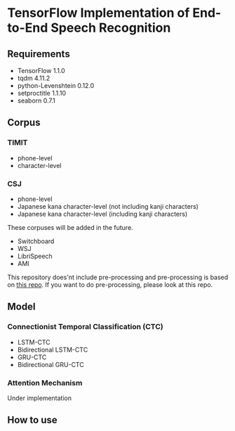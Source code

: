 # TensorFlow Implementation of End-to-End Speech Recognition

## Requirements
- TensorFlow 1.1.0
- tqdm 4.11.2
- python-Levenshtein 0.12.0
- setproctitle 1.1.10
- seaborn 0.7.1

## Corpus
### TIMIT
- phone-level
- character-level

### CSJ
- phone-level
- Japanese kana character-level (not including kanji characters)
- Japanese kana character-level (including kanji characters)

These corpuses will be added in the future.
- Switchboard
- WSJ
- LibriSpeech
- AMI

This repository does'nt include pre-processing and pre-processing is based on [this repo](https://github.com/hirofumi0810/asr_preprocessing).
If you want to do pre-processing, please look at this repo.

## Model
### Connectionist Temporal Classification (CTC)
- LSTM-CTC
- Bidirectional LSTM-CTC
- GRU-CTC
- Bidirectional GRU-CTC

### Attention Mechanism
Under implementation


## How to use
